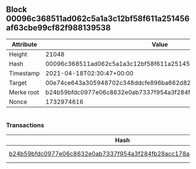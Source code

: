 ## Block 00096c368511ad062c5a1a3c12bf58f611a251456af63cbe99cf82f988139538

Attribute | Value
--- | ---
Height | 21048
Hash | 00096c368511ad062c5a1a3c12bf58f611a251456af63cbe99cf82f988139538
Timestamp | 2021-04-18T02:30:47+00:00
Target | 00e74ce643a305948702c348ddcfe896ba662d82c1a228faf4ad12250f07334e
Merke root | b24b59bfdc0977e06c8632e0ab7337f954a3f284fb28acc178adaf8804e87945
Nonce | 1732974616

```

```

### Transactions

Hash | Amount
--- | ---
[b24b59bfdc0977e06c8632e0ab7337f954a3f284fb28acc178adaf8804e87945](b24b59bfdc0977e06c8632e0ab7337f954a3f284fb28acc178adaf8804e87945.md) | 10.00000000 SKEPTI 
